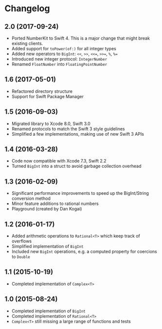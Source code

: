# Changelog

## 2.0 (2017-09-24)
- Ported NumberKit to Swift 4. This is a major change that might break existing clients.
- Added support for `toPower(of:)` for all integer types
- Added new operators to `BigInt`: `<<`, `>>`, `<<=`, `>>=`, `%`, `%=`
- Introduced new integer protocol: `IntegerNumber`
- Renamed `FloatNumber` into `FloatingPointNumber`

## 1.6 (2017-05-01)
- Refactored directory structure
- Support for Swift Package Manager

## 1.5 (2016-09-03)
- Migrated library to Xcode 8.0, Swift 3.0
- Renamed protocols to match the Swift 3 style guidelines
- Simplified a few implementations, making use of new Swift 3 APIs

## 1.4 (2016-03-28)
- Code now compatible with Xcode 7.3, Swift 2.2
- Turned `BigInt` into a struct to avoid garbage collection overhead

## 1.3 (2016-02-09)
- Significant performance improvements to speed up the BigInt/String conversion method
- Minor feature additions to rational numbers
- Playground (created by Dan Kogai)

## 1.2 (2016-01-17)
- Added arithmetic operations to `Rational<T>` which keep track of overflows
- Simplified implementation of `BigInt`
- Included new `BigInt` operations, e.g. a computed property for coercions to `Double`

## 1.1 (2015-10-19)
- Completed implementation of `Complex<T>`

## 1.0 (2015-08-24)
- Completed implementation of `BigInt`
- Completed implementation of `Rational<T>`
- `Complex<T>` still missing a large range of functions and tests
